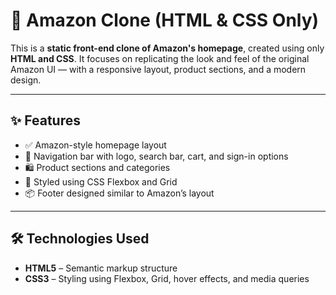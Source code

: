 # 🛒 Amazon Clone (HTML & CSS Only)

This is a **static front-end clone of Amazon's homepage**, created using only **HTML and CSS**. It focuses on replicating the look and feel of the original Amazon UI — with a responsive layout, product sections, and a modern design.

---

## ✨ Features

- ✅ Amazon-style homepage layout
- 🧭 Navigation bar with logo, search bar, cart, and sign-in options
- 🛍️ Product sections and categories
- 🎨 Styled using CSS Flexbox and Grid
- 📦 Footer designed similar to Amazon’s layout

---

## 🛠️ Technologies Used

- **HTML5** – Semantic markup structure
- **CSS3** – Styling using Flexbox, Grid, hover effects, and media queries



